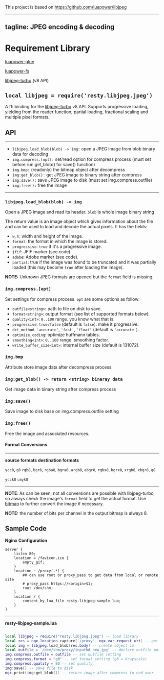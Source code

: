 This project is based on https://github.com/luapower/libjpeg

---
tagline: JPEG encoding & decoding
---

# Requirement Library
[luapower-glue](https://github.com/luapower/glue)

[luapower-fs](https://github.com/luapower/fs)

[libjpeg-turbo](https://github.com/libjpeg-turbo/libjpeg-turbo) (v8 API)

## `local libjpeg = require('resty.libjpeg.jpeg')`

A ffi binding for the [libjpeg-turbo](https://github.com/libjpeg-turbo/libjpeg-turbo) v8 API.
Supports progressive loading, yielding from the reader function,
partial loading, fractional scaling and multiple pixel formats.

## API

------------------------------------ -----------------------------------------
  * `libjpeg.load_blob(blob) -> img:`     open a JPEG image from blob binary data for decoding
  * `img.compress.[opt]:`                 set/read option for compress process (must set before run get_blob() for save() function)
  * `img.bmp:`                            (readonly) the bitmap object after decompress
  * `img:get_blob():`                     get JPEG image to binary string after compress
  * `img:save():`                         save JPEG image to disk (must set img.compress.outfile)
  * `img:free():`                         free the image
------------------------------------ -----------------------------------------

### `libjpeg.load_blob(blob) -> img`

Open a JPEG image and read its header. `blob` is whole image binary string

The return value is an image object which gives information about the file
and can be used to load and decode the actual pixels. It has the fields:

  * `w`, `h`: width and height of the image.
  * `format`: the format in which the image is stored.
  * `progressive`: `true` if it's a progressive image.
  * `jfif`: JFIF marker (see code).
  * `adobe`: Adobe marker (see code).
  * `partial`: true if the image was found to be truncated and it was
  partially loaded (this may become `true` after loading the image).

__NOTE:__ Unknown JPEG formats are opened but the `format` field is missing.

### `img.compress.[opt]`

Set settings for compress process. `opt` are some options as follow:

  * `outfile<string>`: path to file on disk to save.
  * `format<string>`: output format (see list of supported formats below).
  * `quality<int>`: `0..100` range. you know what that is.
  * `progressive`: `true/false` (default is `false`). make it progressive.
  * `dct_method`: `'accurate'`, `'fast'`, `'float'` (default is `'accurate'`).
  * `optimize_coding`: optimize huffmann tables.
  * `smoothing<int>`: `0..100` range. smoothing factor.
  * `write_buffer_size<int>`: internal buffer size (default is 131072).

### `img.bmp`

Attribute store image data after decompress process


### `img:get_blob() -> return <string> binaray data`

Get image data in binary string after compress process


### `img:save()`

Save image to disk base on img.compress.outfile setting


### `img:free()`

Free the image and associated resources.

#### Format Conversions

------------------- ----------------------------------------------------------
__source formats__  __destination formats__

`ycc8`, `g8`        `rgb8`, `bgr8`, `rgba8`, `bgra8`, `argb8`, `abgr8`,
                    `rgbx8`, `bgrx8`, `xrgb8`, `xbgr8`, `g8`

`ycck8`             `cmyk8`
------------------- ----------------------------------------------------------

__NOTE__: As can be seen, not all conversions are possible with libjpeg-turbo,
so always check the image's `format` field to get the actual format. Use
[bitmap](https://luapower.com/bitmap) to further convert the image if necessary.

__NOTE:__ the number of bits per channel in the output bitmap is always 8.


## Sample Code

**Nginx Configuration**
~~~~Nginx
server {
	listen 80;
	location = /favicon.ico {
		empty_gif;
	}
	location ~ /proxy(.*) {
	    ## can use root or proxy_pass to get data from local or remote site
		# proxy_pass https://<origin>$1;
		root /dev/shm;
	}
	location / {
		content_by_lua_file resty-libjpeg-sample.lua;
	}
}
~~~~

----
**resty-libjpeg-sample.lua**
~~~~lua

local libjpeg = require("resty.libjpeg.jpeg") -- load library
local res = ngx.location.capture('/proxy'..ngx.var.request_uri) -- get data from nginx location /proxy by subrequest 
local img = libjpeg.load_blob(res.body) -- create object im
local outfile = '/dev/shm/proxy/inputhd_new.jpg' -- declare outfile path
img.compress.outfile = outfile -- set outfile setting
img.compress.format = "g8" -- set format setting (g8 = Grayscale)
img.compress.quality = 80 -- set quality
img:save() -- save file to disk
ngx.print(img:get_blob()) -- return image after compress to end user
~~~~

